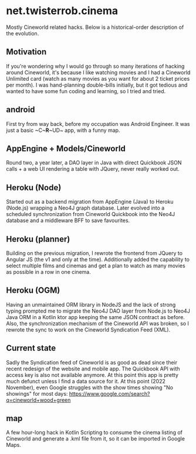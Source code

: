 # net.twisterrob.cinema
Mostly Cineworld related hacks. Below is a historical-order description of the evolution.

## Motivation
If you're wondering why I would go through so many iterations of hacking around Cineworld,
it's because I like watching movies and I had a Cineworld Unlimited card (watch as many movies as you want for about 2 ticket prices per month).
I was hand-planning double-bills initially, but it got tedious and wanted to have some fun coding and learning, so I tried and tried.

## android
First try from way back, before my occupation was Android Engineer. It was just a basic ~C~**R**~UD~ app, with a funny map.

## AppEngine + Models/Cineworld
Round two, a year later, a DAO layer in Java with direct Quickbook JSON calls + a web UI rendering a table with JQuery, never really worked out.

## Heroku (Node)
Started out as a backend migration from AppEngine (Java) to Heroku (Node.js) wrapping a Neo4J graph database.
Later evolved into a scheduled synchronization from Cineworld Quickbook into the Neo4J database and a middleware BFF to save favourites.

## Heroku (planner)
Building on the previous migration, I rewrote the frontend from JQuery to Angular JS (the v1 and only at the time).
Additionally added the capability to select multiple films and cinemas and get a plan to watch as many movies as possible in a row in one cinema.

## Heroku (OGM)
Having an unmaintained ORM library in NodeJS and the lack of strong typing prompted me to migrate the Neo4J DAO layer from Node.js to Neo4J Java ORM in a Kotlin ktor app keeping the same JSON contract as before.
Also, the synchronization mechanism of the Cineworld API was broken, so I rewrote the sync to work on the Cineworld Syndication Feed (XML).

## Current state
Sadly the Syndication feed of Cineworld is as good as dead since their recent redesign of the website and mobile app.
The Quickbook API with access key is also not available anymore. At this point this app is pretty much defunct unless I find a data source for it.
At this point (2022 November), even Google struggles with the show times showing "No showings" for most days: https://www.google.com/search?q=cineworld+wood+green

## map
A few hour-long hack in Kotlin Scripting to consume the cinema listing of Cineworld and generate a .kml file from it, so it can be imported in Google Maps.
